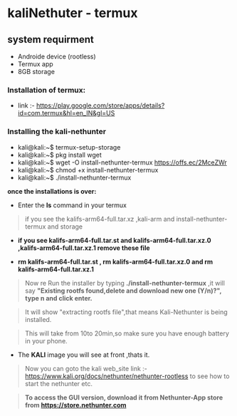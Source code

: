 # kaliNethuter - termux
## system requirment
* Androide device (rootless) 
* Termux app
* 8GB storage

### Installation of termux:
* link :- https://play.google.com/store/apps/details?id=com.termux&hl=en_IN&gl=US
 
 ### Installing the kali-nethunter 
 * kali@kali:~$ termux-setup-storage
 * kali@kali:~$ pkg install wget
* kali@kali:~$ wget -O install-nethunter-termux https://offs.ec/2MceZWr
* kali@kali:~$ chmod +x install-nethunter-termux
* kali@kali:~$ ./install-nethunter-termux

**once the installations is over:**
* Enter the **ls** command in your termux

>if you see the  kalifs-arm64-full.tar.xz ,kali-arm and install-nethunter-termux  and storage 

* **if you see kalifs-arm64-full.tar.st and kalifs-arm64-full.tar.xz.0 ,kalifs-arm64-full.tar.xz.1 remove these file**

* **rm kalifs-arm64-full.tar.st , rm kalifs-arm64-full.tar.xz.0 and rm kalifs-arm64-full.tar.xz.1**

> Now re Run the installer by typing **./install-nethunter-termux** ,it will say **"Existing rootfs found,delete and download new one (Y/n)?", type n and click enter.**

> It will show "extracting rootfs file",that means Kali-Nethunter is being installed.

> This will take from 10to 20min,so make sure you have enough battery in your phone.

* The **KALI** image you will see at front ,thats it.

> Now you can goto the kali web_site link :- https://www.kali.org/docs/nethunter/nethunter-rootless to see how to start the nethunter etc.

> **To access the GUI version, download it from Nethunter-App store from https://store.nethunter.com**

